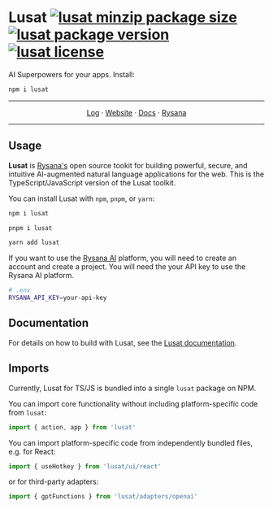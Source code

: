 # **Lusat** [![lusat minzip package size](https://img.shields.io/bundlephobia/minzip/lusat?label=zipped)](https://www.npmjs.com/package/lusat) [![lusat package version](https://img.shields.io/npm/v/lusat.svg?colorB=green)](https://www.npmjs.com/package/lusat) [![lusat license](https://img.shields.io/npm/l/lusat.svg?colorB=lightgrey)](https://github.com/lusatai/lusat/blob/main/LICENSE)

AI Superpowers for your apps. Install:

```bash
npm i lusat
```

<p align="center">
  <hr />
  <p align="center">
    <a href="https://rysana.com/log">Log</a>
    ·
    <a href="https://rysana.com/lusat">Website</a>
    ·
    <a href="https://rysana.com/docs/lusat">Docs</a>
    ·
    <a href="https://rysana.com">Rysana</a>
  </p>
  <hr />
</p>

## Usage

**Lusat** is [Rysana's](https://rysana.com) open source tookit for building powerful, secure, and intuitive AI-augmented natural language applications for the web. This is the TypeScript/JavaScript version of the Lusat toolkit.

You can install Lusat with `npm`, `pnpm`, or `yarn`:

```bash
npm i lusat
```

```bash
pnpm i lusat
```

```bash
yarn add lusat
```

If you want to use the [Rysana AI](https://rysana.com/ai) platform, you will need to create an account and create a project. You will need the your API key to use the Rysana AI platform.

```bash
# .env
RYSANA_API_KEY=your-api-key
```

## Documentation

For details on how to build with Lusat, see the [Lusat documentation](https://rysana.com/docs/lusat).

## Imports

Currently, Lusat for TS/JS is bundled into a single `lusat` package on NPM.

You can import core functionality without including platform-specific code from `lusat`:

```ts
import { action, app } from 'lusat'
```

You can import platform-specific code from independently bundled files, e.g. for React:

```ts
import { useHotkey } from 'lusat/ui/react'
```

or for third-party adapters:

```ts
import { gptFunctions } from 'lusat/adapters/openai'
```

